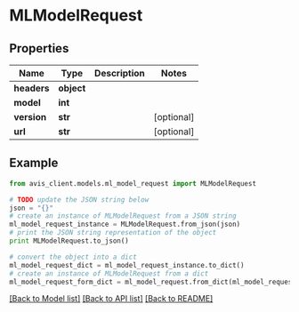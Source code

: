 # MLModelRequest


## Properties

Name | Type | Description | Notes
------------ | ------------- | ------------- | -------------
**headers** | **object** |  |
**model** | **int** |  |
**version** | **str** |  | [optional]
**url** | **str** |  | [optional]

## Example

```python
from avis_client.models.ml_model_request import MLModelRequest

# TODO update the JSON string below
json = "{}"
# create an instance of MLModelRequest from a JSON string
ml_model_request_instance = MLModelRequest.from_json(json)
# print the JSON string representation of the object
print MLModelRequest.to_json()

# convert the object into a dict
ml_model_request_dict = ml_model_request_instance.to_dict()
# create an instance of MLModelRequest from a dict
ml_model_request_form_dict = ml_model_request.from_dict(ml_model_request_dict)
```
[[Back to Model list]](../README.md#documentation-for-models) [[Back to API list]](../README.md#documentation-for-api-endpoints) [[Back to README]](../README.md)
